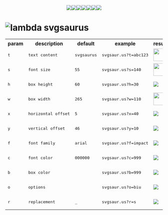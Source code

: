 <div style="text-align: center;">
      <img src="https://svgsaur.us?b=9400d3&t=_&h=4&w=120"
    /><img src="https://svgsaur.us?b=4b0082&t=_&h=4&w=120"
    /><img src="https://svgsaur.us?b=0000ff&t=_&h=4&w=120"
    /><img src="https://svgsaur.us?b=00ff00&t=_&h=4&w=120"
    /><img src="https://svgsaur.us?b=ffff00&t=_&h=4&w=120"
    /><img src="https://svgsaur.us?b=ff7f00&t=_&h=4&w=120"
    /><img src="https://svgsaur.us?b=ff0000&t=_&h=4&w=120" />
</div>

# ![lambda](https://svgsaur.us?t=λ&h=20&w=26&y=23&s=30&c=999) svgsaurus

<table>
    <tr>
        <th>param</th>
        <th>description</th>
        <th>default</th>
        <th>example</th>
        <th width="200">result</th>
    </tr>
    <tr>
        <td><pre>t</pre></td>
        <td><pre>text content</pre></td>
        <td><pre>svgsaurus</pre></td>
        <td><pre>svgsaur.us?t=abc123</pre></td>
        <td><img height="40" src="https://svgsaur.us?t=abc123" /></td>
    </tr>
    <tr>
        <td><pre>s</pre></td>
        <td><pre>font size</pre></td>
        <td><pre>55</pre></td>
        <td><pre>svgsaur.us?s=140</pre></td>
        <td><img height="40" src="https://svgsaur.us?s=140" /></td>
    </tr>
    <tr>
        <td><pre>h</pre></td>
        <td><pre>box height</pre></td>
        <td><pre>60</pre></td>
        <td><pre>svgsaur.us?h=30</pre></td>
        <td><img src="https://svgsaur.us?h=30" /></td>
    </tr>
    <tr>
        <td><pre>w</pre></td>
        <td><pre>box width</pre></td>
        <td><pre>265</pre></td>
        <td><pre>svgsaur.us?w=110</pre></td>
        <td><img height="40" src="https://svgsaur.us?w=110" /></td>
    </tr>
    <tr>
        <td><pre>x</pre></td>
        <td><pre>horizontal offset</pre></td>
        <td><pre>5</pre></td>
        <td><pre>svgsaur.us?x=40</pre></td>
        <td><img src="https://svgsaur.us?x=40" /></td>
    </tr>
    <tr>
        <td><pre>y</pre></td>
        <td><pre>vertical offset</pre></td>
        <td><pre>46</pre></td>
        <td><pre>svgsaur.us?y=10</pre></td>
        <td><img src="https://svgsaur.us?y=10" /></td>
    </tr>
    <tr>
        <td><pre>f</pre></td>
        <td><pre>font family</pre></td>
        <td><pre>arial</pre></td>
        <td><pre>svgsaur.us?f=impact</pre></td>
        <td><img src="https://svgsaur.us?f=impact" /></td>
    </tr>
    <tr>
        <td><pre>c</pre></td>
        <td><pre>font color</pre></td>
        <td><pre>000000</pre></td>
        <td><pre>svgsaur.us?c=999</pre></td>
        <td><img src="https://svgsaur.us?c=999" /></td>
    </tr>
    <tr>
        <td><pre>b</pre></td>
        <td><pre>box color</pre></td>
        <td><pre>&nbsp;</pre></td>
        <td><pre>svgsaur.us?b=999</pre></td>
        <td><img src="https://svgsaur.us?b=999" /></td>
    </tr>
    <tr>
        <td><pre>o</pre></td>
        <td><pre>options</pre></td>
        <td><pre>&nbsp;</pre></td>
        <td><pre>svgsaur.us?o=biu</pre></td>
        <td><img src="https://svgsaur.us?o=biu" /></td>
    </tr>
    <tr>
        <td><pre>r</pre></td>
        <td><pre>replacement</pre></td>
        <td><pre>_</pre></td>
        <td><pre>svgsaur.us?r=s</pre></td>
        <td><img src="https://svgsaur.us?r=s" /></td>
    </tr>
</table>
